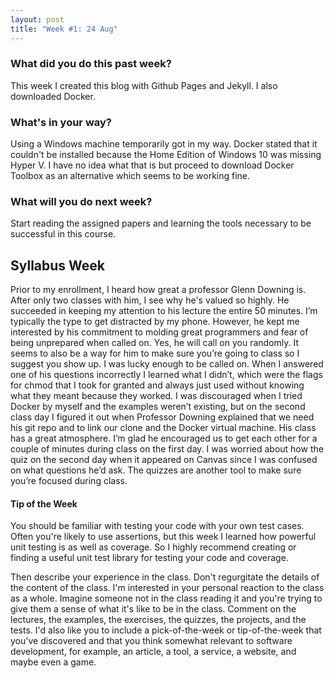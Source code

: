 ```yaml
---
layout: post
title: "Week #1: 24 Aug"
---
```


### What did you do this past week?
This week I created this blog with Github Pages and Jekyll. I also downloaded Docker.
### What's in your way?
Using a Windows machine temporarily got in my way. Docker stated that it couldn't be installed because the Home Edition of Windows 10 was missing Hyper V. I have no idea what that is but proceed to download Docker Toolbox as an alternative which seems to be working fine.
### What will you do next week?
Start reading the assigned papers and learning the tools necessary to be successful in this course.
## Syllabus Week
Prior to my enrollment, I heard how great a professor Glenn Downing is. After only two classes with him, I see why he's valued so highly. He succeeded in keeping my attention to his lecture the entire 50 minutes. I’m typically the type to get distracted by my phone. However, he kept me interested by his commitment to molding great programmers and fear of being unprepared when called on. Yes, he will call on you randomly. It seems to also be a way for him to make sure you’re going to class so I suggest you show up. I was lucky enough to be called on. When I answered one of his questions incorrectly I learned what I didn’t, which were the flags for chmod that I took for granted and always just used without knowing what they meant because they worked. I was discouraged when I tried Docker by myself and the examples weren’t existing, but on the second class day I figured it out when Professor Downing explained that we need his git repo and to link our clone and the Docker virtual machine.  His class has a great atmosphere. I’m glad he encouraged us to get each other for a couple of minutes during class on the first day. I was worried about how the quiz on the second day when it appeared on Canvas since I was confused on what questions he’d ask. The quizzes are another tool to make sure you’re focused during class. 
#### Tip of the Week
You should be familiar with testing your code with your own test cases. Often you're likely to use assertions, but this week I learned how powerful unit testing is as well as coverage. So I highly recommend creating or finding a useful unit test library for testing your code and coverage. 

Then describe your experience in the class. Don't regurgitate the details of the content of the class. I'm interested in your personal reaction to the class as a whole. Imagine someone not in the class reading it and you're trying to give them a sense of what it's like to be in the class. Comment on the lectures, the examples, the exercises, the quizzes, the projects, and the tests.
I'd also like you to include a pick-of-the-week or tip-of-the-week that you've discovered and that you think somewhat relevant to software development, for example, an article, a tool, a service, a website, and maybe even a game.
